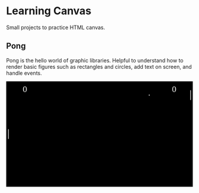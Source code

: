 # Learning Canvas
Small projects to practice HTML canvas.

## Pong

Pong is the hello world of graphic libraries. Helpful to understand how to render basic figures such as rectangles and circles, add text on screen, and handle events.

<div align="center">
    <img src="docs/pong.gif">
</dov>